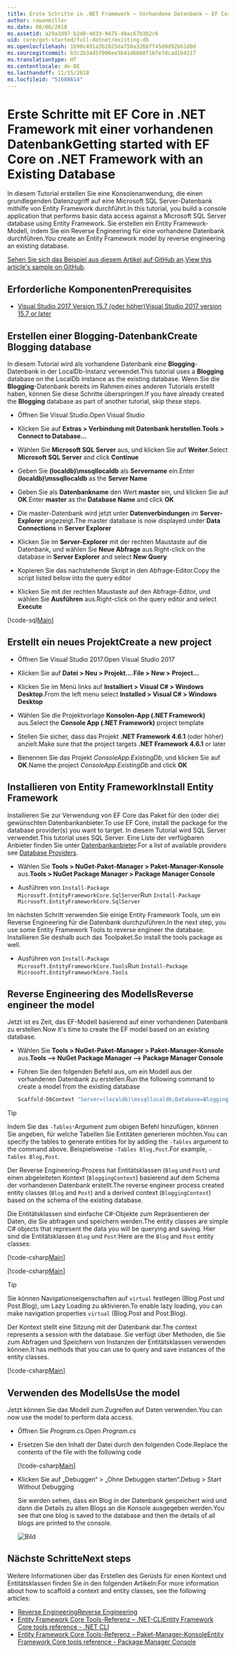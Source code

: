 ```yaml
---
title: Erste Schritte in .NET Framework – Vorhandene Datenbank – EF Core
author: rowanmiller
ms.date: 08/06/2018
ms.assetid: a29a3d97-b2d8-4d33-9475-40ac67b3b2c6
uid: core/get-started/full-dotnet/existing-db
ms.openlocfilehash: 1b90c491a3b2025da750a3266ff45d9d92bb1d0d
ms.sourcegitcommit: b3c2b34d5f006ee3b41d6668f16fe7dcad1b4317
ms.translationtype: HT
ms.contentlocale: de-DE
ms.lasthandoff: 11/15/2018
ms.locfileid: "51688614"
---
```

# <a name="getting-started-with-ef-core-on-net-framework-with-an-existing-database"></a><span data-ttu-id="99dee-102">Erste Schritte mit EF Core in .NET Framework mit einer vorhandenen Datenbank</span><span class="sxs-lookup"><span data-stu-id="99dee-102">Getting started with EF Core on .NET Framework with an Existing Database</span></span>

<span data-ttu-id="99dee-103">In diesem Tutorial erstellen Sie eine Konsolenanwendung, die einen grundlegenden Datenzugriff auf eine Microsoft SQL Server-Datenbank mithilfe von Entity Framework durchführt.</span><span class="sxs-lookup"><span data-stu-id="99dee-103">In this tutorial, you build a console application that performs basic data access against a Microsoft SQL Server database using Entity Framework.</span></span> <span data-ttu-id="99dee-104">Sie erstellen ein Entity Framework-Modell, indem Sie ein Reverse Engineering für eine vorhandene Datenbank durchführen.</span><span class="sxs-lookup"><span data-stu-id="99dee-104">You create an Entity Framework model by reverse engineering an existing database.</span></span>

<span data-ttu-id="99dee-105">[Sehen Sie sich das Beispiel aus diesem Artikel auf GitHub an](https://github.com/aspnet/EntityFramework.Docs/tree/master/samples/core/GetStarted/FullNet/ConsoleApp.ExistingDb).</span><span class="sxs-lookup"><span data-stu-id="99dee-105">[View this article's sample on GitHub](https://github.com/aspnet/EntityFramework.Docs/tree/master/samples/core/GetStarted/FullNet/ConsoleApp.ExistingDb).</span></span>

## <a name="prerequisites"></a><span data-ttu-id="99dee-106">Erforderliche Komponenten</span><span class="sxs-lookup"><span data-stu-id="99dee-106">Prerequisites</span></span>

* [<span data-ttu-id="99dee-107">Visual Studio 2017 Version 15.7 (oder höher)</span><span class="sxs-lookup"><span data-stu-id="99dee-107">Visual Studio 2017 version 15.7 or later</span></span>](https://www.visualstudio.com/downloads/)

## <a name="create-blogging-database"></a><span data-ttu-id="99dee-108">Erstellen einer Blogging-Datenbank</span><span class="sxs-lookup"><span data-stu-id="99dee-108">Create Blogging database</span></span>

<span data-ttu-id="99dee-109">In diesem Tutorial wird als vorhandene Datenbank eine **Blogging**-Datenbank in der LocalDb-Instanz verwendet.</span><span class="sxs-lookup"><span data-stu-id="99dee-109">This tutorial uses a **Blogging** database on the LocalDb instance as the existing database.</span></span> <span data-ttu-id="99dee-110">Wenn Sie die **Blogging**-Datenbank bereits im Rahmen eines anderen Tutorials erstellt haben, können Sie diese Schritte überspringen.</span><span class="sxs-lookup"><span data-stu-id="99dee-110">If you have already created the **Blogging** database as part of another tutorial, skip these steps.</span></span>

* <span data-ttu-id="99dee-111">Öffnen Sie Visual Studio.</span><span class="sxs-lookup"><span data-stu-id="99dee-111">Open Visual Studio</span></span>

* <span data-ttu-id="99dee-112">Klicken Sie auf **Extras > Verbindung mit Datenbank herstellen**.</span><span class="sxs-lookup"><span data-stu-id="99dee-112">**Tools > Connect to Database...**</span></span>

* <span data-ttu-id="99dee-113">Wählen Sie **Microsoft SQL Server** aus, und klicken Sie auf **Weiter**.</span><span class="sxs-lookup"><span data-stu-id="99dee-113">Select **Microsoft SQL Server** and click **Continue**</span></span>

* <span data-ttu-id="99dee-114">Geben Sie **(localdb)\mssqllocaldb** als **Servername** ein.</span><span class="sxs-lookup"><span data-stu-id="99dee-114">Enter **(localdb)\mssqllocaldb** as the **Server Name**</span></span>

* <span data-ttu-id="99dee-115">Geben Sie als **Datenbankname** den Wert **master** ein, und klicken Sie auf **OK**.</span><span class="sxs-lookup"><span data-stu-id="99dee-115">Enter **master** as the **Database Name** and click **OK**</span></span>

* <span data-ttu-id="99dee-116">Die master-Datenbank wird jetzt unter **Datenverbindungen** im **Server-Explorer** angezeigt.</span><span class="sxs-lookup"><span data-stu-id="99dee-116">The master database is now displayed under **Data Connections** in **Server Explorer**</span></span>

* <span data-ttu-id="99dee-117">Klicken Sie im **Server-Explorer** mit der rechten Maustaste auf die Datenbank, und wählen Sie **Neue Abfrage** aus.</span><span class="sxs-lookup"><span data-stu-id="99dee-117">Right-click on the database in **Server Explorer** and select **New Query**</span></span>

* <span data-ttu-id="99dee-118">Kopieren Sie das nachstehende Skript in den Abfrage-Editor.</span><span class="sxs-lookup"><span data-stu-id="99dee-118">Copy the script listed below into the query editor</span></span>

* <span data-ttu-id="99dee-119">Klicken Sie mit der rechten Maustaste auf den Abfrage-Editor, und wählen Sie **Ausführen** aus.</span><span class="sxs-lookup"><span data-stu-id="99dee-119">Right-click on the query editor and select **Execute**</span></span>

[!code-sql[Main](../_shared/create-blogging-database-script.sql)]

## <a name="create-a-new-project"></a><span data-ttu-id="99dee-120">Erstellt ein neues Projekt</span><span class="sxs-lookup"><span data-stu-id="99dee-120">Create a new project</span></span>

* <span data-ttu-id="99dee-121">Öffnen Sie Visual Studio 2017.</span><span class="sxs-lookup"><span data-stu-id="99dee-121">Open Visual Studio 2017</span></span>

* <span data-ttu-id="99dee-122">Klicken Sie auf **Datei > Neu > Projekt...**.</span><span class="sxs-lookup"><span data-stu-id="99dee-122">**File > New > Project...**</span></span>

* <span data-ttu-id="99dee-123">Klicken Sie im Menü links auf **Installiert > Visual C# > Windows Desktop**.</span><span class="sxs-lookup"><span data-stu-id="99dee-123">From the left menu select **Installed > Visual C# > Windows Desktop**</span></span>

* <span data-ttu-id="99dee-124">Wählen Sie die Projektvorlage **Konsolen-App (.NET Framework)** aus.</span><span class="sxs-lookup"><span data-stu-id="99dee-124">Select the **Console App (.NET Framework)** project template</span></span>

* <span data-ttu-id="99dee-125">Stellen Sie sicher, dass das Projekt **.NET Framework 4.6.1** (oder höher) anzielt.</span><span class="sxs-lookup"><span data-stu-id="99dee-125">Make sure that the project targets **.NET Framework 4.6.1** or later</span></span>

* <span data-ttu-id="99dee-126">Benennen Sie das Projekt *ConsoleApp.ExistingDb*, und klicken Sie auf **OK**.</span><span class="sxs-lookup"><span data-stu-id="99dee-126">Name the project *ConsoleApp.ExistingDb* and click **OK**</span></span>

## <a name="install-entity-framework"></a><span data-ttu-id="99dee-127">Installieren von Entity Framework</span><span class="sxs-lookup"><span data-stu-id="99dee-127">Install Entity Framework</span></span>

<span data-ttu-id="99dee-128">Installieren Sie zur Verwendung von EF Core das Paket für den (oder die) gewünschten Datenbankanbieter.</span><span class="sxs-lookup"><span data-stu-id="99dee-128">To use EF Core, install the package for the database provider(s) you want to target.</span></span> <span data-ttu-id="99dee-129">In diesem Tutorial wird SQL Server verwendet.</span><span class="sxs-lookup"><span data-stu-id="99dee-129">This tutorial uses SQL Server.</span></span> <span data-ttu-id="99dee-130">Eine Liste der verfügbaren Anbieter finden Sie unter [Datenbankanbieter](../../providers/index.md).</span><span class="sxs-lookup"><span data-stu-id="99dee-130">For a list of available providers see [Database Providers](../../providers/index.md).</span></span>

* <span data-ttu-id="99dee-131">Wählen Sie **Tools > NuGet-Paket-Manager > Paket-Manager-Konsole** aus.</span><span class="sxs-lookup"><span data-stu-id="99dee-131">**Tools > NuGet Package Manager > Package Manager Console**</span></span>

* <span data-ttu-id="99dee-132">Ausführen von `Install-Package Microsoft.EntityFrameworkCore.SqlServer`</span><span class="sxs-lookup"><span data-stu-id="99dee-132">Run `Install-Package Microsoft.EntityFrameworkCore.SqlServer`</span></span>

<span data-ttu-id="99dee-133">Im nächsten Schritt verwenden Sie einige Entity Framework Tools, um ein Reverse Engineering für die Datenbank durchzuführen.</span><span class="sxs-lookup"><span data-stu-id="99dee-133">In the next step, you use some Entity Framework Tools to reverse engineer the database.</span></span> <span data-ttu-id="99dee-134">Installieren Sie deshalb auch das Toolpaket.</span><span class="sxs-lookup"><span data-stu-id="99dee-134">So install the tools package as well.</span></span>

* <span data-ttu-id="99dee-135">Ausführen von `Install-Package Microsoft.EntityFrameworkCore.Tools`</span><span class="sxs-lookup"><span data-stu-id="99dee-135">Run `Install-Package Microsoft.EntityFrameworkCore.Tools`</span></span>

## <a name="reverse-engineer-the-model"></a><span data-ttu-id="99dee-136">Reverse Engineering des Modells</span><span class="sxs-lookup"><span data-stu-id="99dee-136">Reverse engineer the model</span></span>

<span data-ttu-id="99dee-137">Jetzt ist es Zeit, das EF-Modell basierend auf einer vorhandenen Datenbank zu erstellen.</span><span class="sxs-lookup"><span data-stu-id="99dee-137">Now it's time to create the EF model based on an existing database.</span></span>

* <span data-ttu-id="99dee-138">Wählen Sie **Tools > NuGet-Paket-Manager > Paket-Manager-Konsole** aus.</span><span class="sxs-lookup"><span data-stu-id="99dee-138">**Tools –> NuGet Package Manager –> Package Manager Console**</span></span>

* <span data-ttu-id="99dee-139">Führen Sie den folgenden Befehl aus, um ein Modell aus der vorhandenen Datenbank zu erstellen.</span><span class="sxs-lookup"><span data-stu-id="99dee-139">Run the following command to create a model from the existing database</span></span>

  ``` powershell
  Scaffold-DbContext "Server=(localdb)\mssqllocaldb;Database=Blogging;Trusted_Connection=True;" Microsoft.EntityFrameworkCore.SqlServer
  ```

> [!TIP]  
> <span data-ttu-id="99dee-140">Indem Sie das `-Tables`-Argument zum obigen Befehl hinzufügen, können Sie angeben, für welche Tabellen Sie Entitäten generieren möchten.</span><span class="sxs-lookup"><span data-stu-id="99dee-140">You can specify the tables to generate entities for by adding the `-Tables` argument to the command above.</span></span> <span data-ttu-id="99dee-141">Beispielsweise `-Tables Blog,Post`.</span><span class="sxs-lookup"><span data-stu-id="99dee-141">For example, `-Tables Blog,Post`.</span></span>

<span data-ttu-id="99dee-142">Der Reverse Engineering-Prozess hat Entitätsklassen (`Blog` und `Post`) und einen abgeleiteten Kontext (`BloggingContext`) basierend auf dem Schema der vorhandenen Datenbank erstellt.</span><span class="sxs-lookup"><span data-stu-id="99dee-142">The reverse engineer process created entity classes (`Blog` and `Post`) and a derived context (`BloggingContext`) based on the schema of the existing database.</span></span>

<span data-ttu-id="99dee-143">Die Entitätsklassen sind einfache C#-Objekte zum Repräsentieren der Daten, die Sie abfragen und speichern werden.</span><span class="sxs-lookup"><span data-stu-id="99dee-143">The entity classes are simple C# objects that represent the data you will be querying and saving.</span></span> <span data-ttu-id="99dee-144">Hier sind die Entitätsklassen `Blog` und `Post`:</span><span class="sxs-lookup"><span data-stu-id="99dee-144">Here are the `Blog` and `Post` entity classes:</span></span>

 [!code-csharp[Main](../../../../samples/core/GetStarted/FullNet/ConsoleApp.ExistingDb/Blog.cs)]

[!code-csharp[Main](../../../../samples/core/GetStarted/FullNet/ConsoleApp.ExistingDb/Post.cs)]

> [!TIP]  
> <span data-ttu-id="99dee-145">Sie können Navigationseigenschaften auf `virtual` festlegen (Blog.Post und Post.Blog), um Lazy Loading zu aktivieren.</span><span class="sxs-lookup"><span data-stu-id="99dee-145">To enable lazy loading, you can make navigation properties `virtual` (Blog.Post and Post.Blog).</span></span>

<span data-ttu-id="99dee-146">Der Kontext stellt eine Sitzung mit der Datenbank dar.</span><span class="sxs-lookup"><span data-stu-id="99dee-146">The context represents a session with the database.</span></span> <span data-ttu-id="99dee-147">Sie verfügt über Methoden, die Sie zum Abfragen und Speichern von Instanzen der Entitätsklassen verwenden können.</span><span class="sxs-lookup"><span data-stu-id="99dee-147">It has methods that you can use to query and save instances of the entity classes.</span></span>

[!code-csharp[Main](../../../../samples/core/GetStarted/FullNet/ConsoleApp.ExistingDb/BloggingContext.cs)]

## <a name="use-the-model"></a><span data-ttu-id="99dee-148">Verwenden des Modells</span><span class="sxs-lookup"><span data-stu-id="99dee-148">Use the model</span></span>

<span data-ttu-id="99dee-149">Jetzt können Sie das Modell zum Zugreifen auf Daten verwenden.</span><span class="sxs-lookup"><span data-stu-id="99dee-149">You can now use the model to perform data access.</span></span>

* <span data-ttu-id="99dee-150">Öffnen Sie *Program.cs*.</span><span class="sxs-lookup"><span data-stu-id="99dee-150">Open *Program.cs*</span></span>

* <span data-ttu-id="99dee-151">Ersetzen Sie den Inhalt der Datei durch den folgenden Code.</span><span class="sxs-lookup"><span data-stu-id="99dee-151">Replace the contents of the file with the following code</span></span>

  [!code-csharp[Main](../../../../samples/core/GetStarted/FullNet/ConsoleApp.ExistingDb/Program.cs)] 

* <span data-ttu-id="99dee-152">Klicken Sie auf „Debuggen“ > „Ohne Debuggen starten“.</span><span class="sxs-lookup"><span data-stu-id="99dee-152">Debug > Start Without Debugging</span></span>

  <span data-ttu-id="99dee-153">Sie werden sehen, dass ein Blog in der Datenbank gespeichert wird und dann die Details zu allen Blogs an die Konsole ausgegeben werden.</span><span class="sxs-lookup"><span data-stu-id="99dee-153">You see that one blog is saved to the database and then the details of all blogs are printed to the console.</span></span>

  ![Bild](_static/output-existing-db.png)

## <a name="next-steps"></a><span data-ttu-id="99dee-155">Nächste Schritte</span><span class="sxs-lookup"><span data-stu-id="99dee-155">Next steps</span></span>

<span data-ttu-id="99dee-156">Weitere Informationen über das Erstellen des Gerüsts für einen Kontext und Entitätsklassen finden Sie in den folgenden Artikeln:</span><span class="sxs-lookup"><span data-stu-id="99dee-156">For more information about how to scaffold a context and entity classes, see the following articles:</span></span>
* [<span data-ttu-id="99dee-157">Reverse Engineering</span><span class="sxs-lookup"><span data-stu-id="99dee-157">Reverse Engineering</span></span>](xref:core/managing-schemas/scaffolding)
* [<span data-ttu-id="99dee-158">Entity Framework Core Tools-Referenz – .NET-CLI</span><span class="sxs-lookup"><span data-stu-id="99dee-158">Entity Framework Core tools reference - .NET CLI</span></span>](xref:core/miscellaneous/cli/dotnet#dotnet-ef-dbcontext-scaffold)
* [<span data-ttu-id="99dee-159">Entity Framework Core Tools-Referenz – Paket-Manager-Konsole</span><span class="sxs-lookup"><span data-stu-id="99dee-159">Entity Framework Core tools reference - Package Manager Console</span></span>](xref:core/miscellaneous/cli/powershell#scaffold-dbcontext)